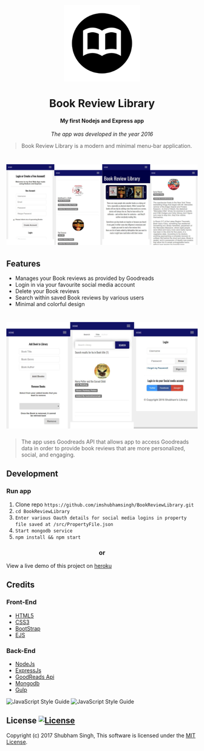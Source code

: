 <h1 align="center">
<a href="https://github.com/imshubhamsingh/BookReviewLibrary">
<img src="https://raw.githubusercontent.com/imshubhamsingh/BookReviewLibrary/master/public/images/favicon.ico" alt="BookReviewLibrary" width="200"/></a><br/><br/>
Book Review Library
</h1>
<h4 align="center">My first Nodejs and Express app</h4>
<p align="center">
 <i>The app was developed in the year 2016</i>
</p>

> Book Review Library is a modern and minimal menu-bar application.

<h1 align="center">
<img src="https://github.com/imshubhamsingh/BookReviewLibrary/raw/master/screenShots/screenshot1.png" alt="BookReviewLibrary" width="729px"/>
</h1>


## Features

* Manages your Book reviews as provided by Goodreads
* Login in via your favourite social media account
* Delete your Book reviews
* Search within saved Book reviews by various users
* Minimal and colorful design


<h1 align="center">
<img src="https://github.com/imshubhamsingh/BookReviewLibrary/raw/master/screenShots/screenshot2.png" alt="BookReviewLibrary" width="779px"/>
</h1>

>The app uses Goodreads API that allows app to access Goodreads data in order to  provide book reviews that are more personalized, social, and engaging.
## Development

### Run app

1. Clone repo ```https://github.com/imshubhamsingh/BookReviewLibrary.git```
2. ```cd BookReviewLibrary```
3.  ```Enter various Oauth details for social media logins in property file saved at /src/PropertyFile.json```
4.  ```Start mongodb service```
3. ```npm install && npm start  ```


<h3 align="center">or</h3>

View a live demo of this project on [heroku](https://book-review-library.herokuapp.com/)



## Credits

### Front-End

* [HTML5]()
* [CSS3]()
* [BootStrap](http://getbootstrap.com/)
* [EJS ](http://ejs.co/)

### Back-End

* [NodeJs](https://nodejs.org/en/)
* [ExpressJs](https://expressjs.com/)
* [GoodReads Api](https://www.goodreads.com/api)
* [Mongodb](https://www.mongodb.com/)
* [Gulp](http://gulpjs.com/)


![JavaScript Style Guide](https://dab1nmslvvntp.cloudfront.net/wp-content/uploads/2015/03/1425566554jshint-logo-300x133.png)
![JavaScript Style Guide](https://dab1nmslvvntp.cloudfront.net/wp-content/uploads/2015/03/1425566551jscs-logo.png)

## License [![License](https://img.shields.io/github/license/hyperium/hyper.svg)](https://github.com/imshubhamsingh/BookReviewLibrary/blob/master/License.txt)

Copyright (c) 2017 Shubham Singh, This software is licensed under the [MIT License](https://github.com/imshubhamsingh/BookReviewLibrary/blob/master/License.txt).
